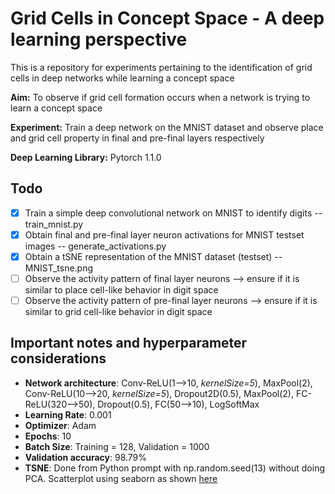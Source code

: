 # Grid Cells in Concept Space - A deep learning perspective
This is a repository for experiments pertaining to the identification of grid cells in deep networks while learning a concept space

**Aim:** To observe if grid cell formation occurs when a network is trying to learn a concept space

**Experiment:** Train a deep network on the MNIST dataset and observe place and grid cell property in final and pre-final layers respectively

**Deep Learning Library:** Pytorch 1.1.0

## Todo
+ [X] Train a simple deep convolutional network on MNIST to identify digits -- train_mnist.py
+ [X] Obtain final and pre-final layer neuron activations for MNIST testset images -- generate_activations.py
+ [X] Obtain a tSNE representation of the MNIST dataset (testset) -- MNIST_tsne.png
+ [ ] Observe the activity pattern of final layer neurons --> ensure if it is similar to place cell-like behavior in digit space
+ [ ] Observe the activity pattern of pre-final layer neurons --> ensure if it is similar to grid cell-like behavior in digit space

## Important notes and hyperparameter considerations
* **Network architecture**: Conv-ReLU(1-->10, *kernelSize=5*), MaxPool(2), Conv-ReLU(10-->20, *kernelSize=5*), Dropout2D(0.5), MaxPool(2), FC-ReLU(320-->50), Dropout(0.5), FC(50-->10), LogSoftMax
* **Learning Rate**: 0.001
* **Optimizer**: Adam
* **Epochs**: 10
* **Batch Size**: Training = 128, Validation = 1000
* **Validation accuracy**: 98.79%
* **TSNE**: Done from Python prompt with np.random.seed(13) without doing PCA. Scatterplot using seaborn as shown [here](https://towardsdatascience.com/visualising-high-dimensional-datasets-using-pca-and-t-sne-in-python-8ef87e7915b)
